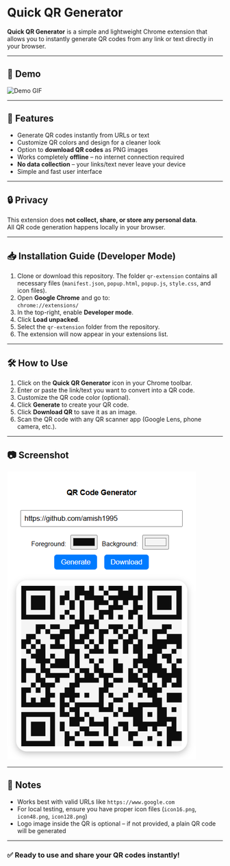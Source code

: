 # Quick QR Generator

**Quick QR Generator** is a simple and lightweight Chrome extension that allows you to instantly generate QR codes from any link or text directly in your browser.

---

## 🎥 Demo


![Demo GIF](image/Demo.gif)



---

## 🚀 Features

- Generate QR codes instantly from URLs or text  
- Customize QR colors and design for a cleaner look  
- Option to **download QR codes** as PNG images  
- Works completely **offline** – no internet connection required  
- **No data collection** – your links/text never leave your device  
- Simple and fast user interface  

---

## 🔒 Privacy

This extension does **not collect, share, or store any personal data**.  
All QR code generation happens locally in your browser.

---

## 📥 Installation Guide (Developer Mode)

1. Clone or download this repository. The folder `qr-extension` contains all necessary files (`manifest.json`, `popup.html`, `popup.js`, `style.css`, and icon files).  
2. Open **Google Chrome** and go to:  
   `chrome://extensions/`  
3. In the top-right, enable **Developer mode**.  
4. Click **Load unpacked**.  
5. Select the `qr-extension` folder from the repository.  
6. The extension will now appear in your extensions list.

---

## 🛠️ How to Use

1. Click on the **Quick QR Generator** icon in your Chrome toolbar.  
2. Enter or paste the link/text you want to convert into a QR code.  
3. Customize the QR code color (optional).  
4. Click **Generate** to create your QR code.  
5. Click **Download QR** to save it as an image.  
6. Scan the QR code with any QR scanner app (Google Lens, phone camera, etc.).

---

## 📷 Screenshot

![QR Generator Popup](image/ss.png)

---

## 📌 Notes

- Works best with valid URLs like `https://www.google.com`  
- For local testing, ensure you have proper icon files (`icon16.png`, `icon48.png`, `icon128.png`)  
- Logo image inside the QR is optional – if not provided, a plain QR code will be generated  

---




### ✅ Ready to use and share your QR codes instantly!
